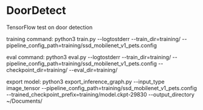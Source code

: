 # DoorDetect
TensorFlow test on door detection

training command:
python3 train.py --logtostderr --train_dir=training/ --pipeline_config_path=training/ssd_mobilenet_v1_pets.config

eval command:
python3 eval.py --logtostderr --train_dir=training/ --pipeline_config_path=training/ssd_mobilenet_v1_pets.config --checkpoint_dir=training/ --eval_dir=training/


export model:
python3 export_inference_graph.py --input_type image_tensor --pipeline_config_path=training/ssd_mobilenet_v1_pets.config --trained_checkpoint_prefix=training/model.ckpt-29830 --output_directory ~/Documents/
